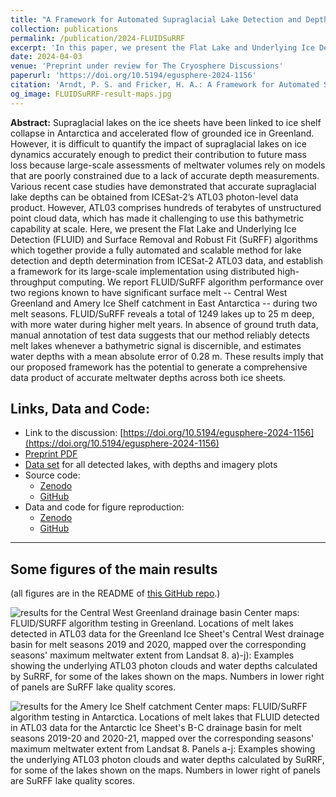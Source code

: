 ```yaml
---
title: "A Framework for Automated Supraglacial Lake Detection and Depth Retrieval in ICESat-2 Photon Data Across the Greenland and Antarctic Ice Sheets"
collection: publications
permalink: /publication/2024-FLUIDSuRRF
excerpt: 'In this paper, we present the Flat Lake and Underlying Ice Detection (FLUID) and Surface Removal and Robust Fit (SuRFF) algorithms which together provide a fully automated and scalable method for lake detection and depth determination from ICESat-2 ATL03 data, and establish a framework for its large-scale implementation using distributed high-throughput computing. We report FLUID/SuRFF algorithm performance over two regions known to have significant surface melt -- Central West Greenland and Amery Ice Shelf catchment in East Antarctica -- during two melt seasons. FLUID/SuRFF reveals a total of 1249 lakes up to 25 m deep, with more water during higher melt years.'
date: 2024-04-03
venue: 'Preprint under review for The Cryosphere Discussions'
paperurl: 'https://doi.org/10.5194/egusphere-2024-1156'
citation: 'Arndt, P. S. and Fricker, H. A.: A Framework for Automated Supraglacial Lake Detection and Depth Retrieval in ICESat-2 Photon Data Across the Greenland and Antarctic Ice Sheets, EGUsphere [preprint], 2024.'
og_image: FLUIDSuRRF-result-maps.jpg
---
```


**Abstract:** Supraglacial lakes on the ice sheets have been linked to ice shelf collapse in Antarctica and accelerated flow of grounded ice in Greenland. However, it is difficult to quantify the impact of supraglacial lakes on ice dynamics accurately enough to predict their contribution to future mass loss because large-scale assessments of meltwater volumes rely on models that are poorly constrained due to a lack of accurate depth measurements. Various recent case studies have demonstrated that accurate supraglacial lake depths can be obtained from ICESat-2’s ATL03 photon-level data product. However, ATL03 comprises hundreds of terabytes of unstructured point cloud data, which has made it challenging to use this bathymetric capability at scale. Here, we present the Flat Lake and Underlying Ice Detection (FLUID) and Surface Removal and Robust Fit (SuRFF) algorithms which together provide a fully automated and scalable method for lake detection and depth determination from ICESat-2 ATL03 data, and establish a framework for its large-scale implementation using distributed high-throughput computing. We report FLUID/SuRFF algorithm performance over two regions known to have significant surface melt -- Central West Greenland and Amery Ice Shelf catchment in East Antarctica -- during two melt seasons. FLUID/SuRFF reveals a total of 1249 lakes up to 25 m deep, with more water during higher melt years. In absence of ground truth data, manual annotation of test data suggests that our method reliably detects melt lakes whenever a bathymetric signal is discernible, and estimates water depths with a mean absolute error of 0.28 m. These results imply that our proposed framework has the potential to generate a comprehensive data product of accurate meltwater depths across both ice sheets.

## Links, Data and Code:
- Link to the discussion: [https://doi.org/10.5194/egusphere-2024-1156](https://doi.org/10.5194/egusphere-2024-1156)
- [Preprint PDF](https://egusphere.copernicus.org/preprints/2024/egusphere-2024-1156/egusphere-2024-1156.pdf)
- [Data set](https://zenodo.org/doi/10.5281/zenodo.10901737) for all detected lakes, with depths and imagery plots
- Source code:
  - [Zenodo](https://zenodo.org/doi/10.5281/zenodo.10905941)
  - [GitHub](https://github.com/fliphilipp/FLUIDSuRRF-code)
- Data and code for figure reproduction:
  - [Zenodo](https://zenodo.org/doi/10.5281/zenodo.10901826)
  - [GitHub](https://github.com/fliphilipp/FLUIDSuRRF-figures)
 
---

## Some figures of the main results

(all figures are in the README of [this GitHub repo](https://github.com/fliphilipp/FLUIDSuRRF-figures).)

![results for the Central West Greenland drainage basin](https://github.com/fliphilipp/images/blob/main/fig09-results_greenland_cw.jpg?raw=true)
Center maps: FLUID/SURFF algorithm testing in Greenland. Locations of melt lakes detected in ATL03 data for the Greenland Ice Sheet's Central West drainage basin for melt seasons 2019 and 2020, mapped over the corresponding seasons' maximum meltwater extent from Landsat 8. a)-j): Examples showing the underlying ATL03 photon clouds and water depths calculated by SuRRF, for some of the lakes shown on the maps. Numbers in lower right of panels are SuRFF lake quality scores.

![results for the Amery Ice Shelf catchment](https://github.com/fliphilipp/images/blob/main/fig10-results_amery.jpg?raw=true)
Center maps: FLUID/SuRFF algorithm testing in Antarctica. Locations of melt lakes that FLUID detected in ATL03 data for the Antarctic Ice Sheet's B-C drainage basin for melt seasons 2019-20 and 2020-21, mapped over the corresponding seasons' maximum meltwater extent from Landsat 8. Panels a-j: Examples showing the underlying ATL03 photon clouds and water depths calculated by SuRRF, for some of the lakes shown on the maps. Numbers in lower right of panels are SuRFF lake quality scores.
